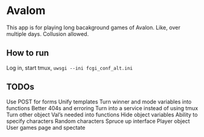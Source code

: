# Avalom

This app is for playing long bacakground games of Avalon. Like, over multiple days. Collusion allowed.

## How to run
Log in, start tmux, `uwsgi --ini fcgi_conf_alt.ini`

## TODOs

Use POST for forms
Unify templates
Turn winner and mode variables into functions
Better 404s and erroring
Turn into a service instead of using tmux
Turn other object Val’s needed into functions
Hide object variables
Ability to specify characters
Random characters
Spruce up interface
Player object 
User games page and spectate 
